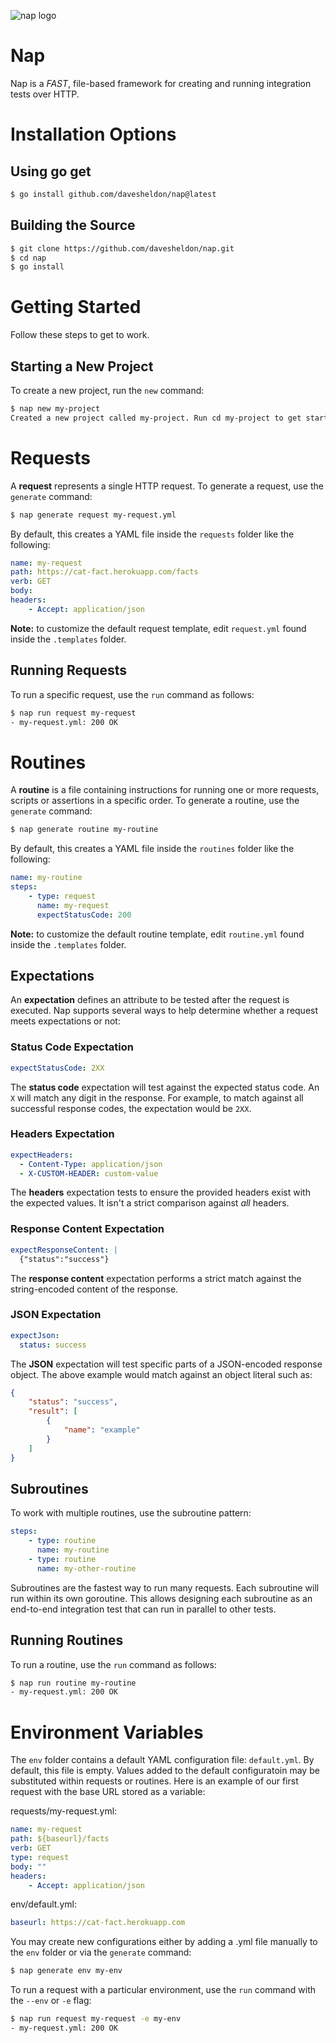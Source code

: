 ![nap logo](https://user-images.githubusercontent.com/7782805/147585754-36a405c8-5821-4482-963e-8a8eb75cd8e6.png)

# Nap

Nap is a _FAST_, file-based framework for creating and running integration tests over HTTP.

# Installation Options

## Using go get

```bash
$ go install github.com/davesheldon/nap@latest
```

## Building the Source

```bash
$ git clone https://github.com/davesheldon/nap.git
$ cd nap
$ go install
```

# Getting Started

Follow these steps to get to work.

## Starting a New Project

To create a new project, run the `new` command:

```bash
$ nap new my-project
Created a new project called my-project. Run cd my-project to get started.
```

# Requests

A **request** represents a single HTTP request. To generate a request, use the `generate` command:

```bash
$ nap generate request my-request.yml
```

By default, this creates a YAML file inside the `requests` folder like the following:

```yml
name: my-request
path: https://cat-fact.herokuapp.com/facts
verb: GET
body:
headers:
    - Accept: application/json
```

**Note:** to customize the default request template, edit `request.yml` found inside the `.templates` folder.

## Running Requests

To run a specific request, use the `run` command as follows:

```bash
$ nap run request my-request
- my-request.yml: 200 OK
```

# Routines

A **routine** is a file containing instructions for running one or more requests, scripts or assertions in a specific order. To generate a routine, use the `generate` command:

```bash
$ nap generate routine my-routine
```

By default, this creates a YAML file inside the `routines` folder like the following:

```yml
name: my-routine
steps:
    - type: request 
      name: my-request
      expectStatusCode: 200
```

**Note:** to customize the default routine template, edit `routine.yml` found inside the `.templates` folder.

## Expectations

An **expectation** defines an attribute to be tested after the request is executed. Nap supports several ways to help determine whether a request meets expectations or not:

### Status Code Expectation

```yml
expectStatusCode: 2XX
```

The **status code** expectation will test against the expected status code. An `X` will match any digit in the response. For example, to match against all successful response codes, the expectation would be `2XX`.

### Headers Expectation

```yml
expectHeaders:
  - Content-Type: application/json
  - X-CUSTOM-HEADER: custom-value
```

The **headers** expectation tests to ensure the provided headers exist with the expected values. It isn't a strict comparison against _all_ headers.

### Response Content Expectation

```yml
expectResponseContent: |
  {"status":"success"}
```

The **response content** expectation performs a strict match against the string-encoded content of the response.

### JSON Expectation

```yml
expectJson:
  status: success
```

The **JSON** expectation will test specific parts of a JSON-encoded response object. The above example would match against an object literal such as:

```json
{
    "status": "success",
    "result": [
        {
            "name": "example"
        }
    ]
}
```

## Subroutines

To work with multiple routines, use the subroutine pattern:

```yml
steps:
    - type: routine
      name: my-routine
    - type: routine
      name: my-other-routine
```

Subroutines are the fastest way to run many requests. Each subroutine will run within its own goroutine. This allows designing each subroutine as an end-to-end integration test that can run in parallel to other tests. 

## Running Routines

To run a routine, use the `run` command as follows:

```bash
$ nap run routine my-routine
- my-request.yml: 200 OK
```

# Environment Variables

The `env` folder contains a default YAML configuration file: `default.yml`. By default, this file is empty. Values added to the default configuratoin may be substituted within requests or routines. Here is an example of our first request with the base URL stored as a variable:

requests/my-request.yml:
```yml
name: my-request
path: ${baseurl}/facts
verb: GET
type: request
body: ""
headers:
    - Accept: application/json
```

env/default.yml:
```yml
baseurl: https://cat-fact.herokuapp.com
```

You may create new configurations either by adding a .yml file manually to the `env` folder or via the `generate` command:

```bash
$ nap generate env my-env
```

To run a request with a particular environment, use the `run` command with the `--env` or `-e` flag:

```bash
$ nap run request my-request -e my-env
- my-request.yml: 200 OK
```

